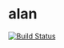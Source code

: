 # alan
[![Build Status](https://travis-ci.org/randallshafer/alan.svg?branch=master)](https://travis-ci.org/randallshafer/alan)
